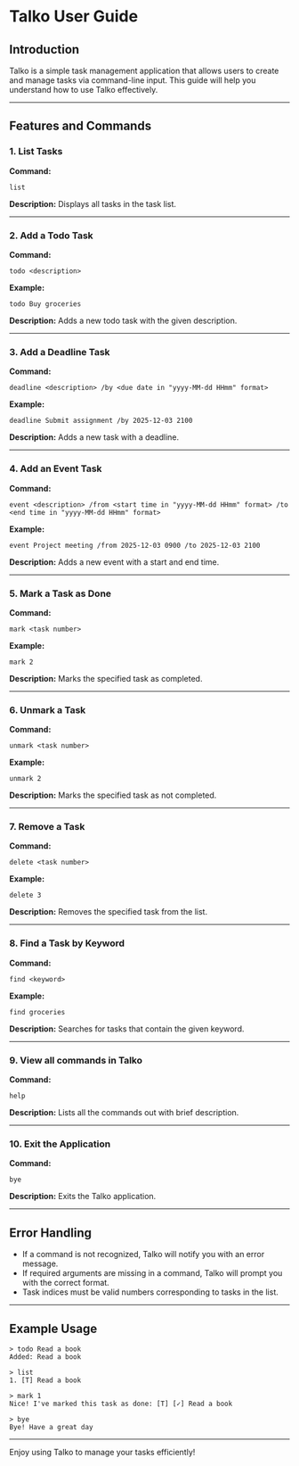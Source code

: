 # Talko User Guide

## Introduction
Talko is a simple task management application that allows users to create and manage tasks via command-line input. This guide will help you understand how to use Talko effectively.

---

## Features and Commands

### 1. List Tasks
**Command:**
```
list
```
**Description:**
Displays all tasks in the task list.

---

### 2. Add a Todo Task
**Command:**
```
todo <description>
```
**Example:**
```
todo Buy groceries
```
**Description:**
Adds a new todo task with the given description.

---

### 3. Add a Deadline Task
**Command:**
```
deadline <description> /by <due date in "yyyy-MM-dd HHmm" format>
```
**Example:**
```
deadline Submit assignment /by 2025-12-03 2100
```
**Description:**
Adds a new task with a deadline.

---

### 4. Add an Event Task
**Command:**
```
event <description> /from <start time in "yyyy-MM-dd HHmm" format> /to <end time in "yyyy-MM-dd HHmm" format>
```
**Example:**
```
event Project meeting /from 2025-12-03 0900 /to 2025-12-03 2100
```
**Description:**
Adds a new event with a start and end time.

---

### 5. Mark a Task as Done
**Command:**
```
mark <task number>
```
**Example:**
```
mark 2
```
**Description:**
Marks the specified task as completed.

---

### 6. Unmark a Task
**Command:**
```
unmark <task number>
```
**Example:**
```
unmark 2
```
**Description:**
Marks the specified task as not completed.

---

### 7. Remove a Task
**Command:**
```
delete <task number>
```
**Example:**
```
delete 3
```
**Description:**
Removes the specified task from the list.

---

### 8. Find a Task by Keyword
**Command:**
```
find <keyword>
```
**Example:**
```
find groceries
```
**Description:**
Searches for tasks that contain the given keyword.

---

### 9. View all commands in Talko
**Command:**
```
help
```
**Description:**
Lists all the commands out with brief description.

---

### 10. Exit the Application
**Command:**
```
bye
```
**Description:**
Exits the Talko application.

---

## Error Handling
- If a command is not recognized, Talko will notify you with an error message.
- If required arguments are missing in a command, Talko will prompt you with the correct format.
- Task indices must be valid numbers corresponding to tasks in the list.

---

## Example Usage
```
> todo Read a book
Added: Read a book

> list
1. [T] Read a book

> mark 1
Nice! I've marked this task as done: [T] [✓] Read a book

> bye
Bye! Have a great day
```

---

Enjoy using Talko to manage your tasks efficiently!

